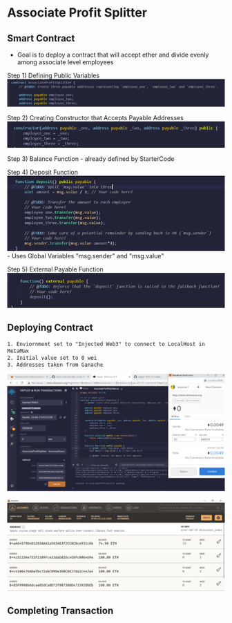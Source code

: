 # Associate Profit Splitter

## Smart Contract
- Goal is to deploy a contract that will accept ether and divide evenly among associate level employees

Step 1) Defining Public Variables
![Public Variables](Screenshots/PublicVariables.PNG)

Step 2) Creating Constructor that Accepts Payable Addresses
![Constructor](Screenshots/Constructor.PNG)

Step 3) Balance Function
    - already defined by StarterCode

Step 4) Deposit Function
![Deposit](Screenshots/DepositFunction.PNG)
    - Uses Global Variables "msg.sender" and "msg.value"

Step 5) External Payable Function
![External Payable](Screenshots/ExternalPayableFunction.PNG)

## Deploying Contract
    1. Enviornment set to "Injected Web3" to connect to LocalHost in MetaMax
    2. Initial value set to 0 wei
    3. Addresses taken from Ganache

![Deploying Contract](Screenshots/DeployingContract.PNG)

![Pre-Transaction Amounts ](Screenshots/PreTransactionAmounts.PNG)

## Completing Transaction